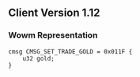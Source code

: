 ## Client Version 1.12

### Wowm Representation
```rust,ignore
cmsg CMSG_SET_TRADE_GOLD = 0x011F {
    u32 gold;    
}

```
